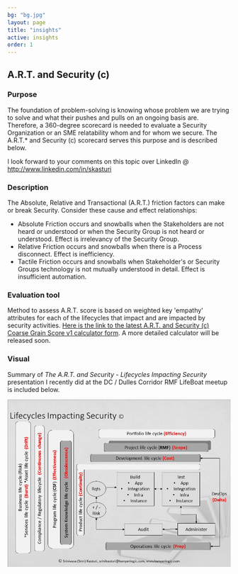 ```yaml
---
bg: "bg.jpg"
layout: page
title: "insights"
active: insights
order: 1
---
```

## A.R.T. and Security (c)
### Purpose
The foundation of problem-solving is knowing whose problem we are trying to solve and what their pushes and pulls on an ongoing basis are. Therefore, a 360-degree scorecard is needed to evaluate a Security Organization or an SME relatability whom and for whom we secure. The A.R.T.* and Security (c) scorecard serves this purpose and is described below.

I look forward to your comments on this topic over LinkedIn @ <a href="http://www.linkedin.com/in/skasturi">http://www.linkedin.com/in/skasturi</a>

### Description
The Absolute, Relative and Transactional (A.R.T.) friction factors can make or break Security. Consider these cause and effect relationships:
* Absolute Friction occurs and snowballs when the Stakeholders are not heard or understood or when the Security Group is not heard or understood. Effect is irrelevancy of the Security Group.
* Relative Friction occurs and snowballs when there is a Process disconnect. Effect is inefficiency.
* Tactile Friction occurs and snowballs when Stakeholder's or Security Groups technology is not mutually understood in detail. Effect is insufficient automation.

### Evaluation tool
Method to assess A.R.T. score is based on weighted key 'empathy' attributes for each of the lifecycles that impact and are impacted by security activities. <a href="https://forms.office.com/Pages/ResponsePage.aspx?id=sCcL4y7YvESdCVcMcTuu4OIitblMf7hIhnaXAD0Y67FUQk1DUUIxNTFPTDRTMDdMTlkxOEtTVTRIVy4u" target="_blank">Here is the link to the latest A.R.T. and Security (c) Coarse Grain Score v1 calculator form</a>. A more detailed calculator will be released soon.

### Visual
Summary of <i>The A.R.T. and Security - Lifecycles Impacting Security</i> presentation I recently did at the DC / Dulles Corridor RMF LifeBoat meetup is included below.

![A.R.T. and Security - Lifecycle](/assets/images/artlc.jpg)  